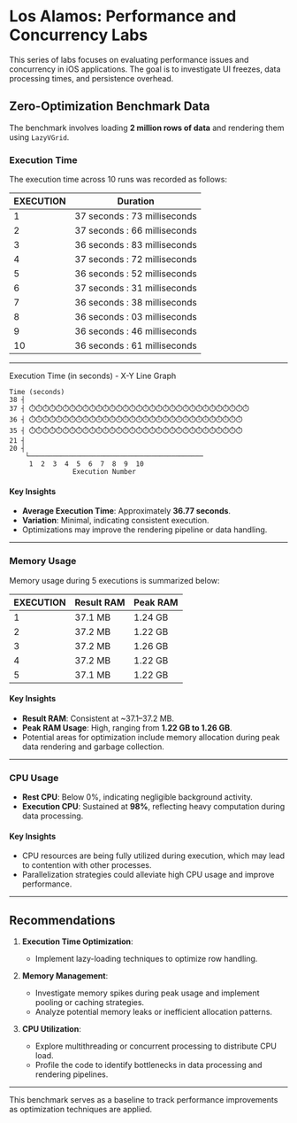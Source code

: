 # Los Alamos: Performance and Concurrency Labs

This series of labs focuses on evaluating performance issues and concurrency in iOS applications. The goal is to investigate UI freezes, data processing times, and persistence overhead. 

## Zero-Optimization Benchmark Data

The benchmark involves loading **2 million rows of data** and rendering them using `LazyVGrid`.

### Execution Time

The execution time across 10 runs was recorded as follows:

| EXECUTION | Duration                     |
|-----------|------------------------------|
| 1         | 37 seconds : 73 milliseconds |
| 2         | 37 seconds : 66 milliseconds |
| 3         | 36 seconds : 83 milliseconds |
| 4         | 37 seconds : 72 milliseconds |
| 5         | 36 seconds : 52 milliseconds |
| 6         | 37 seconds : 31 milliseconds |
| 7         | 36 seconds : 38 milliseconds |
| 8         | 36 seconds : 03 milliseconds |
| 9         | 36 seconds : 46 milliseconds |
| 10        | 36 seconds : 61 milliseconds |

---

Execution Time (in seconds) - X-Y Line Graph

```
Time (seconds)
38 ┤                                       
37 ┤ ⏱️⏱️⏱️⏱️⏱️⏱️⏱️⏱️⏱️⏱️⏱️⏱️⏱️⏱️⏱️⏱️⏱️⏱️⏱️⏱️⏱️⏱️⏱️⏱️⏱️⏱️⏱️⏱️⏱️⏱️⏱️⏱️⏱️
36 ┤ ⏱️⏱️⏱️⏱️⏱️⏱️⏱️⏱️⏱️⏱️⏱️⏱️⏱️⏱️⏱️⏱️⏱️⏱️⏱️⏱️⏱️⏱️⏱️⏱️⏱️⏱️⏱️⏱️⏱️⏱️⏱️⏱️
35 ┤ ⏱️⏱️⏱️⏱️⏱️⏱️⏱️⏱️⏱️⏱️⏱️⏱️⏱️⏱️⏱️⏱️⏱️⏱️⏱️⏱️⏱️⏱️⏱️⏱️⏱️⏱️⏱️⏱️⏱️⏱️⏱️⏱️
21 ┤
20 ┤
    └────────────────────────────────────────────
     1  2  3  4  5  6  7  8  9  10
                Execution Number

```


#### **Key Insights**
- **Average Execution Time**: Approximately **36.77 seconds**.
- **Variation**: Minimal, indicating consistent execution.
- Optimizations may improve the rendering pipeline or data handling.

---

### Memory Usage

Memory usage during 5 executions is summarized below:

| EXECUTION | Result RAM | Peak RAM |
|-----------|------------|----------|
| 1         | 37.1 MB    | 1.24 GB  |
| 2         | 37.2 MB    | 1.22 GB  |
| 3         | 37.2 MB    | 1.26 GB  |
| 4         | 37.2 MB    | 1.22 GB  |
| 5         | 37.1 MB    | 1.22 GB  |

#### **Key Insights**
- **Result RAM**: Consistent at ~37.1–37.2 MB.
- **Peak RAM Usage**: High, ranging from **1.22 GB to 1.26 GB**.
- Potential areas for optimization include memory allocation during peak data rendering and garbage collection.

---

### CPU Usage

- **Rest CPU**: Below 0%, indicating negligible background activity.
- **Execution CPU**: Sustained at **98%**, reflecting heavy computation during data processing.

#### **Key Insights**
- CPU resources are being fully utilized during execution, which may lead to contention with other processes.
- Parallelization strategies could alleviate high CPU usage and improve performance.

---

## Recommendations

1. **Execution Time Optimization**:
   - Implement lazy-loading techniques to optimize row handling.

2. **Memory Management**:
   - Investigate memory spikes during peak usage and implement pooling or caching strategies.
   - Analyze potential memory leaks or inefficient allocation patterns.

3. **CPU Utilization**:
   - Explore multithreading or concurrent processing to distribute CPU load.
   - Profile the code to identify bottlenecks in data processing and rendering pipelines.

---

This benchmark serves as a baseline to track performance improvements as optimization techniques are applied.
 
